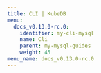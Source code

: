 ```yaml
---
title: CLI | KubeDB
menu:
  docs_v0.13.0-rc.0:
    identifier: my-cli-mysql
    name: Cli
    parent: my-mysql-guides
    weight: 45
menu_name: docs_v0.13.0-rc.0
---
```


